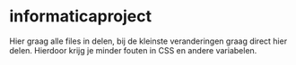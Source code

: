 # informaticaproject
Hier graag alle files in delen, bij de kleinste veranderingen graag direct hier delen. Hierdoor krijg je minder fouten in CSS en andere variabelen. 
